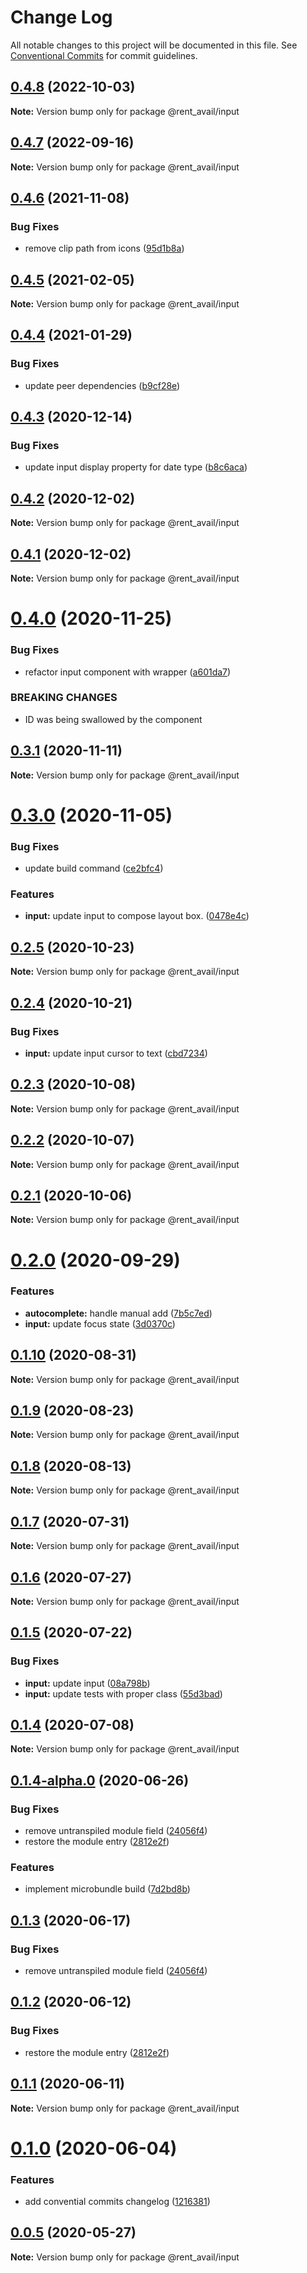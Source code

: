 # Change Log

All notable changes to this project will be documented in this file.
See [Conventional Commits](https://conventionalcommits.org) for commit guidelines.

## [0.4.8](https://github.com/rentalutions/elements/compare/@rent_avail/input@0.4.6...@rent_avail/input@0.4.8) (2022-10-03)

**Note:** Version bump only for package @rent_avail/input





## [0.4.7](https://github.com/rentalutions/elements/compare/@rent_avail/input@0.4.6...@rent_avail/input@0.4.7) (2022-09-16)

**Note:** Version bump only for package @rent_avail/input





## [0.4.6](https://github.com/rentalutions/elements/compare/@rent_avail/input@0.4.5...@rent_avail/input@0.4.6) (2021-11-08)


### Bug Fixes

* remove clip path from icons ([95d1b8a](https://github.com/rentalutions/elements/commit/95d1b8a2921de6b19ccd69c0a2be03bb5fd03b69))





## [0.4.5](https://github.com/rentalutions/elements/compare/@rent_avail/input@0.4.4...@rent_avail/input@0.4.5) (2021-02-05)

**Note:** Version bump only for package @rent_avail/input





## [0.4.4](https://github.com/rentalutions/elements/compare/@rent_avail/input@0.4.3...@rent_avail/input@0.4.4) (2021-01-29)


### Bug Fixes

* update peer dependencies ([b9cf28e](https://github.com/rentalutions/elements/commit/b9cf28ea6daf7bcb028775cdcc12f1ac2a45280b))





## [0.4.3](https://github.com/rentalutions/elements/compare/@rent_avail/input@0.4.2...@rent_avail/input@0.4.3) (2020-12-14)


### Bug Fixes

* update input display property for date type ([b8c6aca](https://github.com/rentalutions/elements/commit/b8c6acaac4e69441712d60139e6aeb595565c206))





## [0.4.2](https://github.com/rentalutions/elements/compare/@rent_avail/input@0.4.1...@rent_avail/input@0.4.2) (2020-12-02)

**Note:** Version bump only for package @rent_avail/input





## [0.4.1](https://github.com/rentalutions/elements/compare/@rent_avail/input@0.4.0...@rent_avail/input@0.4.1) (2020-12-02)

**Note:** Version bump only for package @rent_avail/input





# [0.4.0](https://github.com/rentalutions/elements/compare/@rent_avail/input@0.3.1...@rent_avail/input@0.4.0) (2020-11-25)


### Bug Fixes

* refactor input component with wrapper ([a601da7](https://github.com/rentalutions/elements/commit/a601da70367f1a841cdc858c732183efbdb16721))


### BREAKING CHANGES

* ID was being swallowed by the component





## [0.3.1](https://github.com/rentalutions/elements/compare/@rent_avail/input@0.3.0...@rent_avail/input@0.3.1) (2020-11-11)

**Note:** Version bump only for package @rent_avail/input





# [0.3.0](https://github.com/rentalutions/elements/compare/@rent_avail/input@0.2.5...@rent_avail/input@0.3.0) (2020-11-05)


### Bug Fixes

* update build command ([ce2bfc4](https://github.com/rentalutions/elements/commit/ce2bfc47d722b40d87bbad7806b727cc29e9712a))


### Features

* **input:** update input to compose layout box. ([0478e4c](https://github.com/rentalutions/elements/commit/0478e4cc32983b931251e81af060d952a233b0c3))





## [0.2.5](https://github.com/rentalutions/elements/compare/@rent_avail/input@0.2.4...@rent_avail/input@0.2.5) (2020-10-23)

**Note:** Version bump only for package @rent_avail/input





## [0.2.4](https://github.com/rentalutions/elements/compare/@rent_avail/input@0.2.3...@rent_avail/input@0.2.4) (2020-10-21)


### Bug Fixes

* **input:** update input cursor to text ([cbd7234](https://github.com/rentalutions/elements/commit/cbd7234aa6643cedbe8bd3a55132cf45b8d37bbb))





## [0.2.3](https://github.com/rentalutions/elements/compare/@rent_avail/input@0.2.2...@rent_avail/input@0.2.3) (2020-10-08)

**Note:** Version bump only for package @rent_avail/input





## [0.2.2](https://github.com/rentalutions/elements/compare/@rent_avail/input@0.2.1...@rent_avail/input@0.2.2) (2020-10-07)

**Note:** Version bump only for package @rent_avail/input





## [0.2.1](https://github.com/rentalutions/elements/compare/@rent_avail/input@0.2.0...@rent_avail/input@0.2.1) (2020-10-06)

**Note:** Version bump only for package @rent_avail/input





# [0.2.0](https://github.com/rentalutions/elements/compare/@rent_avail/input@0.1.10...@rent_avail/input@0.2.0) (2020-09-29)


### Features

* **autocomplete:** handle manual add ([7b5c7ed](https://github.com/rentalutions/elements/commit/7b5c7ed6af856a21321c06eb992aef6511335c82))
* **input:** update focus state ([3d0370c](https://github.com/rentalutions/elements/commit/3d0370c1fdcc5e97bd81489c331fe7b649804f62))





## [0.1.10](https://github.com/rentalutions/elements/compare/@rent_avail/input@0.1.9...@rent_avail/input@0.1.10) (2020-08-31)

**Note:** Version bump only for package @rent_avail/input





## [0.1.9](https://github.com/rentalutions/elements/compare/@rent_avail/input@0.1.8...@rent_avail/input@0.1.9) (2020-08-23)

**Note:** Version bump only for package @rent_avail/input





## [0.1.8](https://github.com/rentalutions/elements/compare/@rent_avail/input@0.1.7...@rent_avail/input@0.1.8) (2020-08-13)

**Note:** Version bump only for package @rent_avail/input





## [0.1.7](https://github.com/rentalutions/elements/compare/@rent_avail/input@0.1.6...@rent_avail/input@0.1.7) (2020-07-31)

**Note:** Version bump only for package @rent_avail/input





## [0.1.6](https://github.com/rentalutions/elements/compare/@rent_avail/input@0.1.5...@rent_avail/input@0.1.6) (2020-07-27)

**Note:** Version bump only for package @rent_avail/input





## [0.1.5](https://github.com/rentalutions/elements/compare/@rent_avail/input@0.1.4...@rent_avail/input@0.1.5) (2020-07-22)


### Bug Fixes

* **input:** update input ([08a798b](https://github.com/rentalutions/elements/commit/08a798bd88e001a3226cc50d67ca75989b5c461b))
* **input:** update tests with proper class ([55d3bad](https://github.com/rentalutions/elements/commit/55d3bada1fb3b49d6076864d86e38e177e45b5b6))





## [0.1.4](https://github.com/rentalutions/elements/compare/@rent_avail/input@0.1.4-alpha.0...@rent_avail/input@0.1.4) (2020-07-08)

**Note:** Version bump only for package @rent_avail/input





## [0.1.4-alpha.0](https://github.com/rentalutions/elements/compare/@rent_avail/input@0.1.0...@rent_avail/input@0.1.4-alpha.0) (2020-06-26)


### Bug Fixes

* remove untranspiled module field ([24056f4](https://github.com/rentalutions/elements/commit/24056f4dcc4ab05fc8d0c604a0630d7b3a8aca3c))
* restore the module entry ([2812e2f](https://github.com/rentalutions/elements/commit/2812e2f5d71068ce37a8511d9b8c527b5d63efae))


### Features

* implement microbundle build ([7d2bd8b](https://github.com/rentalutions/elements/commit/7d2bd8b20990211f6d048a3f393d78ac15ce0142))





## [0.1.3](https://github.com/rentalutions/elements/compare/@rent_avail/input@0.1.2...@rent_avail/input@0.1.3) (2020-06-17)


### Bug Fixes

* remove untranspiled module field ([24056f4](https://github.com/rentalutions/elements/commit/24056f4dcc4ab05fc8d0c604a0630d7b3a8aca3c))





## [0.1.2](https://github.com/rentalutions/elements/compare/@rent_avail/input@0.1.1...@rent_avail/input@0.1.2) (2020-06-12)


### Bug Fixes

* restore the module entry ([2812e2f](https://github.com/rentalutions/elements/commit/2812e2f5d71068ce37a8511d9b8c527b5d63efae))





## [0.1.1](https://github.com/rentalutions/elements/compare/@rent_avail/input@0.1.0...@rent_avail/input@0.1.1) (2020-06-11)

**Note:** Version bump only for package @rent_avail/input





# [0.1.0](https://github.com/rentalutions/elements/compare/@rent_avail/input@0.0.4...@rent_avail/input@0.1.0) (2020-06-04)


### Features

* add convential commits changelog ([1216381](https://github.com/rentalutions/elements/commit/1216381d4e1bb8eb8dea4a2293a8bb84662195a9))





## [0.0.5](https://github.com/rentalutions/elements/compare/@rent_avail/input@0.0.4...@rent_avail/input@0.0.5) (2020-05-27)

**Note:** Version bump only for package @rent_avail/input
